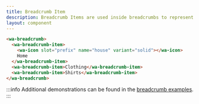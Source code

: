 ```yaml
---
title: Breadcrumb Item
description: Breadcrumb Items are used inside breadcrumbs to represent different links.
layout: component
---
```


```html {.example}
<wa-breadcrumb>
  <wa-breadcrumb-item>
    <wa-icon slot="prefix" name="house" variant="solid"></wa-icon>
    Home
  </wa-breadcrumb-item>
  <wa-breadcrumb-item>Clothing</wa-breadcrumb-item>
  <wa-breadcrumb-item>Shirts</wa-breadcrumb-item>
</wa-breadcrumb>
```

:::info
Additional demonstrations can be found in the [breadcrumb examples](/docs/components/breadcrumb).
:::
